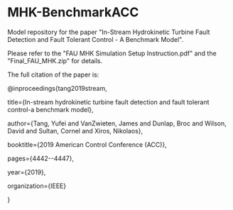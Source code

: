 # MHK-BenchmarkACC
Model repository for the paper "In-Stream Hydrokinetic Turbine Fault Detection and Fault Tolerant Control - A Benchmark Model".

Please refer to the "FAU MHK Simulation Setup Instruction.pdf" and the "Final_FAU_MHK.zip" for details.

The full citation of the paper is:

@inproceedings{tang2019stream,

  title={In-stream hydrokinetic turbine fault detection and fault tolerant control-a benchmark model},
  
  author={Tang, Yufei and VanZwieten, James and Dunlap, Broc and Wilson, David and Sultan, Cornel and Xiros, Nikolaos},
  
  booktitle={2019 American Control Conference (ACC)},
  
  pages={4442--4447},
  
  year={2019},
  
  organization={IEEE}
  
}
